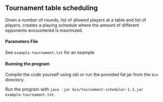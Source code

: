 ## Tournament table scheduling

Given a number of rounds, list of allowed players at a table and list of players, creates a playing schedule where the amount of different opponents encountered is maximized.

#### Parameters File
See `example-tournament.txt` for an example

#### Running the program
Compile the code yourself using sbt or run the provided fat jar from the `bin` directory.

Run the program with `java -jar bin/tournament-scheduler-1.1.jar example-tournament.txt`.